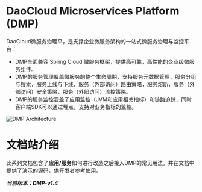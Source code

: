 # DaoCloud Microservices Platform (DMP)

DaoCloud微服务治理平，是支撑企业微服务架构的一站式微服务治理与监控平台：

* DMP全面兼容 Spring Cloud 微服务框架，提供高可靠，高性能的企业级微服务组件.
* DMP的服务管理覆盖微服务的整个生命周期，支持服务元数据管理，服务分组与搜索，服务上线与下线，服务（外部访问）路由策略，服务熔断，服务（外部访问）安全策略，服务（外部访问）流控策略。
* DMP的服务监控涵盖了应用监控（JVM和应用相关指标）和链路追踪，同时客户端SDK可以通过埋点，支持对业务指标的监控。

![DMP Architecture](https://www.daocloud.io/static/dmp/dmp-architecture.png)

# 文档站介绍

此系列文档包含了**应用/服务**如何进行改造之后接入DMP的常见用法。并在文档中提供了演示的源码，供开发者参考使用。

***当前版本：DMP-v1.4***
